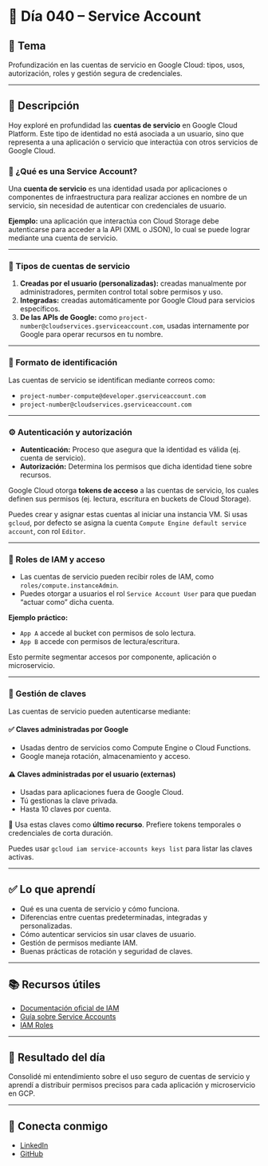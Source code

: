 # 📅 Día 040 – Service Account

## 📌 Tema

Profundización en las cuentas de servicio en Google Cloud: tipos, usos, autorización, roles y gestión segura de credenciales.

---

## 📘 Descripción

Hoy exploré en profundidad las **cuentas de servicio** en Google Cloud Platform. Este tipo de identidad no está asociada a un usuario, sino que representa a una aplicación o servicio que interactúa con otros servicios de Google Cloud.

### 🔐 ¿Qué es una Service Account?

Una **cuenta de servicio** es una identidad usada por aplicaciones o componentes de infraestructura para realizar acciones en nombre de un servicio, sin necesidad de autenticar con credenciales de usuario.

**Ejemplo:** una aplicación que interactúa con Cloud Storage debe autenticarse para acceder a la API (XML o JSON), lo cual se puede lograr mediante una cuenta de servicio.

---

### 🧱 Tipos de cuentas de servicio

1. **Creadas por el usuario (personalizadas):** creadas manualmente por administradores, permiten control total sobre permisos y uso.
2. **Integradas:** creadas automáticamente por Google Cloud para servicios específicos.
3. **De las APIs de Google:** como `project-number@cloudservices.gserviceaccount.com`, usadas internamente por Google para operar recursos en tu nombre.

---

### 📧 Formato de identificación

Las cuentas de servicio se identifican mediante correos como:

- `project-number-compute@developer.gserviceaccount.com`
- `project-number@cloudservices.gserviceaccount.com`

---

### ⚙️ Autenticación y autorización

- **Autenticación:** Proceso que asegura que la identidad es válida (ej. cuenta de servicio).
- **Autorización:** Determina los permisos que dicha identidad tiene sobre recursos.

Google Cloud otorga **tokens de acceso** a las cuentas de servicio, los cuales definen sus permisos (ej. lectura, escritura en buckets de Cloud Storage).

Puedes crear y asignar estas cuentas al iniciar una instancia VM. Si usas `gcloud`, por defecto se asigna la cuenta `Compute Engine default service account`, con rol `Editor`.

---

### 🔄 Roles de IAM y acceso

- Las cuentas de servicio pueden recibir roles de IAM, como `roles/compute.instanceAdmin`.
- Puedes otorgar a usuarios el rol `Service Account User` para que puedan “actuar como” dicha cuenta.

**Ejemplo práctico:**

- `App A` accede al bucket con permisos de solo lectura.
- `App B` accede con permisos de lectura/escritura.

Esto permite segmentar accesos por componente, aplicación o microservicio.

---

### 🔐 Gestión de claves

Las cuentas de servicio pueden autenticarse mediante:

#### ✅ Claves administradas por Google

- Usadas dentro de servicios como Compute Engine o Cloud Functions.
- Google maneja rotación, almacenamiento y acceso.

#### ⚠️ Claves administradas por el usuario (externas)

- Usadas para aplicaciones fuera de Google Cloud.
- Tú gestionas la clave privada.
- Hasta 10 claves por cuenta.

🔁 Usa estas claves como **último recurso**. Prefiere tokens temporales o credenciales de corta duración.

Puedes usar `gcloud iam service-accounts keys list` para listar las claves activas.

---

## ✅ Lo que aprendí

- Qué es una cuenta de servicio y cómo funciona.
- Diferencias entre cuentas predeterminadas, integradas y personalizadas.
- Cómo autenticar servicios sin usar claves de usuario.
- Gestión de permisos mediante IAM.
- Buenas prácticas de rotación y seguridad de claves.

---

## 📚 Recursos útiles

- [Documentación oficial de IAM](https://cloud.google.com/iam/docs)
- [Guía sobre Service Accounts](https://cloud.google.com/iam/docs/service-accounts)
- [IAM Roles](https://cloud.google.com/iam/docs/understanding-roles)

---

## 🌟 Resultado del día

Consolidé mi entendimiento sobre el uso seguro de cuentas de servicio y aprendí a distribuir permisos precisos para cada aplicación y microservicio en GCP.

---

## 🤝 Conecta conmigo

- [LinkedIn](https://www.linkedin.com/in/luis-felipe-carrasco/)
- [GitHub](https://github.com/pipeddev/100-dia-de-cloud)
